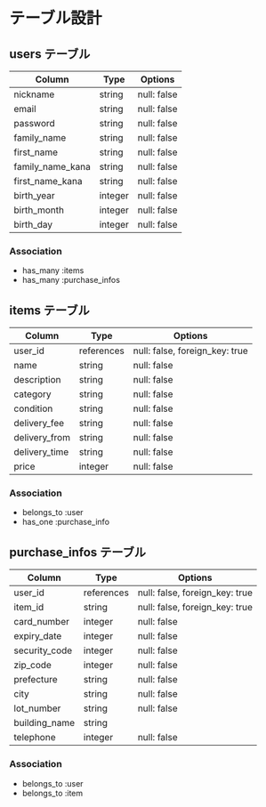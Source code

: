 # テーブル設計

## users テーブル

| Column           | Type    | Options      |
| ---------------- | ------- | ------------ |
| nickname         | string  | null: false  |
| email            | string  | null: false  |
| password         | string  | null: false  |
| family_name      | string  | null: false  |
| first_name       | string  | null: false  |
| family_name_kana | string  | null: false  |
| first_name_kana  | string  | null: false  |
| birth_year       | integer | null: false  |
| birth_month      | integer | null: false  |
| birth_day        | integer | null: false  |

### Association

- has_many :items
- has_many :purchase_infos 

## items テーブル

| Column        | Type       | Options                        |
| ------------- | ------     | ------------------------------ |
| user_id       | references | null: false, foreign_key: true |
| name          | string     | null: false                    |
| description   | string     | null: false                    |
| category      | string     | null: false                    |
| condition     | string     | null: false                    |
| delivery_fee  | string     | null: false                    |
| delivery_from | string     | null: false                    |
| delivery_time | string     | null: false                    |
| price         | integer    | null: false                    |

### Association

- belongs_to :user
- has_one :purchase_info

## purchase_infos テーブル

| Column        | Type       | Options                        |
| ------------- | ------     | ------------------------------ |
| user_id       | references | null: false, foreign_key: true |
| item_id       | string     | null: false, foreign_key: true |
| card_number   | integer    | null: false                    |
| expiry_date   | integer    | null: false                    |
| security_code | integer    | null: false                    |
| zip_code      | integer    | null: false                    |
| prefecture    | string     | null: false                    |
| city          | string     | null: false                    |
| lot_number    | string     | null: false                    |
| building_name | string     |                                |
| telephone     | integer    | null: false                    |

### Association

- belongs_to :user
- belongs_to :item 



